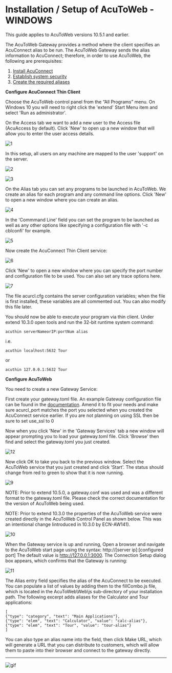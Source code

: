 # Installation / Setup of AcuToWeb - WINDOWS

This guide applies to AcuToWeb versions 10.5.1 and earlier.  

The AcuToWeb Gateway provides a method where the client specifies an AcuConnect alias to be run. The AcuToWeb Gateway sends the alias information to AcuConnect; therefore, in order to use AcuToWeb, the following are prerequisites:

1.	[Install AcuConnect](https://docs.rocketsoftware.com/bundle/acucobolgt_dg_1051_html/page/BKCNCNSERVCN22.html)
2.	[Establish system security](https://docs.rocketsoftware.com/bundle/acucobolgt_dg_1051_html/page/BKCNCNSERVCN23.html)
3.	[Create the required aliases](https://docs.rocketsoftware.com/bundle/acucobolgt_dg_1051_html/page/BKCNCNSERVCN24.html)

**Configure AcuConnect Thin Client**

Choose the AcuToWeb control panel from the “All Programs” menu. On Windows 10 you will need to right click the 'extend' Start Menu item and select 'Run as administrator'.

On the Access tab we want to add a new user to the Access file (AcuAccess by default). Click 'New' to open up a new window that will allow you to enter the user access details.

![1](images/atw-w-1.png)

In this setup, all users on any machine are mapped to the user 'support' on the server.

![2](images/atw-w-2.png)

![3](images/atw-w-3.png)

On the Alias tab you can set any programs to be launched in AcuToWeb. We create an alias for each program and any command line options. Click 'New' to open a new window where you can create an alias.

![4](images/atw-w-4.png)

In the 'Commmand Line' field you can set the program to be launched as well as any other options like specifying a configuration file with '-c cblconfi' for example.

![5](images/atw-w-5.png)

Now create the AcuConnect Thin Client service:

![6](images/atw-w-6.png)

Click 'New' to open a new window where you can specify the port number and configuration file to be used. You can also set any trace options here.

![7](images/atw-w-7.png)

The file acurcl.cfg contains the server configuration variables; when the file is first installed, these variables are all commented out. You can also modify this file later.

You should now be able to execute your program via thin client. Under extend 10.3.0 open tools and run the 32-bit runtime system command:

```
acuthin serverNameorIP:portNum alias 
```

i.e.
```
acuthin localhost:5632 Tour
```
or
```
acuthin 127.0.0.1:5632 Tour
```

**Configure AcuToWeb**

You need to create a new Gateway Service:

First create your gateway.toml file. An example Gateway configuration file can be found in the [documentation](https://docs.rocketsoftware.com/bundle/acucobolgt_dg_1051_html/page/GUID-F17A95F4-172C-43B3-8C22-915643243CED.html). Amend it to fit your needs and make sure acurcl_port matches the port you selected when you created the AcuConnect service earlier. If you are not planning on using SSL then be sure to set use_ssl to 0

Now when you click 'New' in the 'Gateway Services' tab a new window will appear prompting you to load your gateway.toml file. Click 'Browse' then find and select the gateway.toml you just created.

![12](images/atw-w-12.png)

Now click OK to take you back to the previous window. Select the AcuToWeb service that you just created and click 'Start'. The status should change from red to green to show that it is now running.

![9](images/atw-w-9.png)

NOTE: Prior to extend 10.5.0, a gateway.conf was used and was a different format to the gateway.toml file. Please check the correct documentation for the version of AcuToWeb being used.

NOTE: Prior to extend 10.3.0 the properties of the AcuToWeb service were created directly in the AcuToWeb Control Panel as shown below. This was an intentional change Iintroduced in 10.3.0 by ECN-AW141).  

![10](images/atw-w-10.png)

When the Gateway service is up and running, Open a browser and navigate to the AcuToWeb start page using the syntax: http://[server ip]:[configured port] The default value is http://127.0.0.1:3000. The Connection Setup dialog box appears, which confirms that the Gateway is running:

![11](images/atw-w-11.png)

The Alias entry field specifies the alias of the AcuConnect to be executed. You can populate a list of values by adding them to the fillCombo.js file, which is located in the AcuToWeb\Web\js sub-directory of your installation path.
The following excerpt adds aliases for the Calculator and Tour applications:

```
[
{"type": "category", "text": "Main Applications"},
{"type": "elem", "text": "Calculator", "value": "calc-alias"},
{"type": "elem", "text": "Tour", "value": "tour-alias"}
]
```

You can also type an alias name into the field, then click Make URL, which will generate a URL that you can distribute to customers, which will allow them to paste into their browser and connect to the gateway directly.

---

![gif](images/atw-w.gif)
